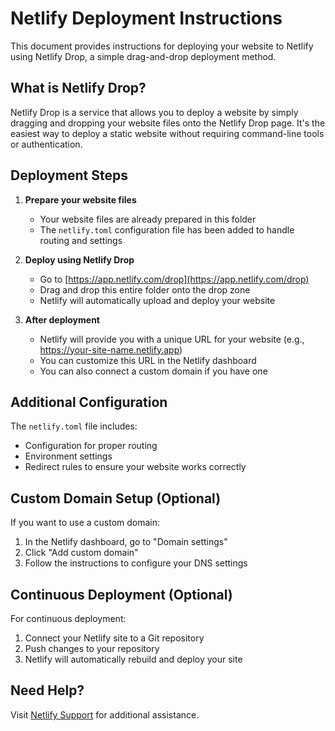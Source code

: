 # Netlify Deployment Instructions

This document provides instructions for deploying your website to Netlify using Netlify Drop, a simple drag-and-drop deployment method.

## What is Netlify Drop?

Netlify Drop is a service that allows you to deploy a website by simply dragging and dropping your website files onto the Netlify Drop page. It's the easiest way to deploy a static website without requiring command-line tools or authentication.

## Deployment Steps

1. **Prepare your website files**
   - Your website files are already prepared in this folder
   - The `netlify.toml` configuration file has been added to handle routing and settings

2. **Deploy using Netlify Drop**
   - Go to [https://app.netlify.com/drop](https://app.netlify.com/drop)
   - Drag and drop this entire folder onto the drop zone
   - Netlify will automatically upload and deploy your website

3. **After deployment**
   - Netlify will provide you with a unique URL for your website (e.g., https://your-site-name.netlify.app)
   - You can customize this URL in the Netlify dashboard
   - You can also connect a custom domain if you have one

## Additional Configuration

The `netlify.toml` file includes:
- Configuration for proper routing
- Environment settings
- Redirect rules to ensure your website works correctly

## Custom Domain Setup (Optional)

If you want to use a custom domain:
1. In the Netlify dashboard, go to "Domain settings"
2. Click "Add custom domain"
3. Follow the instructions to configure your DNS settings

## Continuous Deployment (Optional)

For continuous deployment:
1. Connect your Netlify site to a Git repository
2. Push changes to your repository
3. Netlify will automatically rebuild and deploy your site

## Need Help?

Visit [Netlify Support](https://www.netlify.com/support/) for additional assistance.
